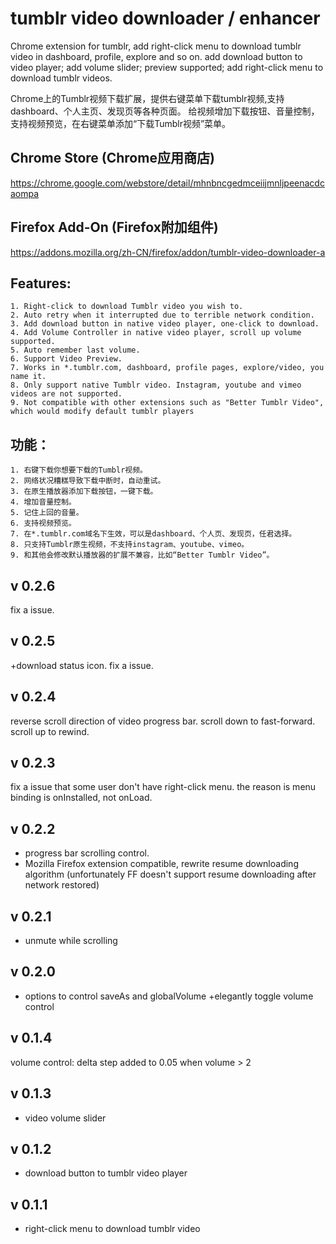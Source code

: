 # tumblr video downloader / enhancer
Chrome extension for tumblr, add right-click menu to download tumblr video in dashboard, profile, explore and so on.
add download button to video player; add volume slider; preview supported; add right-click menu to download tumblr videos.

Chrome上的Tumblr视频下载扩展，提供右键菜单下载tumblr视频,支持dashboard、个人主页、发现页等各种页面。
给视频增加下载按钮、音量控制，支持视频预览，在右键菜单添加“下载Tumblr视频”菜单。

## Chrome Store (Chrome应用商店)
https://chrome.google.com/webstore/detail/mhnbncgedmceiijmnljpeenacdcaompa

## Firefox Add-On (Firefox附加组件)
https://addons.mozilla.org/zh-CN/firefox/addon/tumblr-video-downloader-a

## Features:
    1. Right-click to download Tumblr video you wish to.
    2. Auto retry when it interrupted due to terrible network condition.
    3. Add download button in native video player, one-click to download.
    4. Add Volume Controller in native video player, scroll up volume supported.
    5. Auto remember last volume.
    6. Support Video Preview.
    7. Works in *.tumblr.com, dashboard, profile pages, explore/video, you name it.
    8. Only support native Tumblr video. Instagram, youtube and vimeo videos are not supported.
    9. Not compatible with other extensions such as "Better Tumblr Video", which would modify default tumblr players

## 功能：
    1. 右键下载你想要下载的Tumblr视频。
    2. 网络状况糟糕导致下载中断时，自动重试。
    3. 在原生播放器添加下载按钮，一键下载。
    4. 增加音量控制。
    5. 记住上回的音量。
    6. 支持视频预览。
    7. 在*.tumblr.com域名下生效，可以是dashboard、个人页、发现页，任君选择。
    8. 只支持Tumblr原生视频，不支持instagram、youtube、vimeo。
    9. 和其他会修改默认播放器的扩展不兼容，比如“Better Tumblr Video”。

## v 0.2.6
fix a issue.

## v 0.2.5
+download status icon.
fix a issue.

## v 0.2.4
reverse scroll direction of video progress bar.
scroll down to fast-forward.
scroll up to rewind.

## v 0.2.3
fix a issue that some user don't have right-click menu.
the reason is menu binding is onInstalled, not onLoad.

## v 0.2.2
+ progress bar scrolling control.
+ Mozilla Firefox extension compatible, rewrite resume downloading algorithm (unfortunately FF doesn't support resume downloading after network restored)

## v 0.2.1
+ unmute while scrolling

## v 0.2.0
+ options to control saveAs and globalVolume
+elegantly toggle volume control

## v 0.1.4
volume control: delta step added to 0.05 when volume > 2

## v 0.1.3
+ video volume slider

## v 0.1.2
+ download button to tumblr video player

## v 0.1.1
+ right-click menu to download tumblr video
